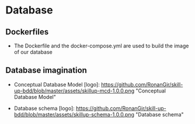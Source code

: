 # Database

## Dockerfiles
- The Dockerfile and the docker-compose.yml are used to build the image of our database


## Database imagination

- Conceptual Database Model
[logo]: https://github.com/RonanGir/skill-up-bdd/blob/master/assets/skillup-mcd-1.0.0.png "Conceptual Database Model"


- Database schema
[logo]: https://github.com/RonanGir/skill-up-bdd/blob/master/assets/skillup-schema-1.0.0.png "Database schema"

